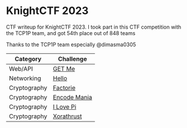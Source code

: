 # KnightCTF 2023
CTF writeup for KnightCTF 2023. I took part in this CTF competition with the TCP1P team, and got 54th place out of 848 teams

Thanks to the TCP1P team especially @dimasma0305

| Category | Challenge |
| --- | --- |
| Web/API | [GET Me](/KnightCTF%202023/GET%20Me/)
| Networking | [Hello](/KnightCTF%202023/Hello/)
| Cryptography | [Factorie](/KnightCTF%202023/Factorie/)
| Cryptography | [Encode Mania](/KnightCTF%202023/Encode%20Mania/)
| Cryptography | [I Love Pi](/KnightCTF%202023/I%20Love%20Pi/)
| Cryptography | [Xorathrust](/KnightCTF%202023/Xorathrust/)
